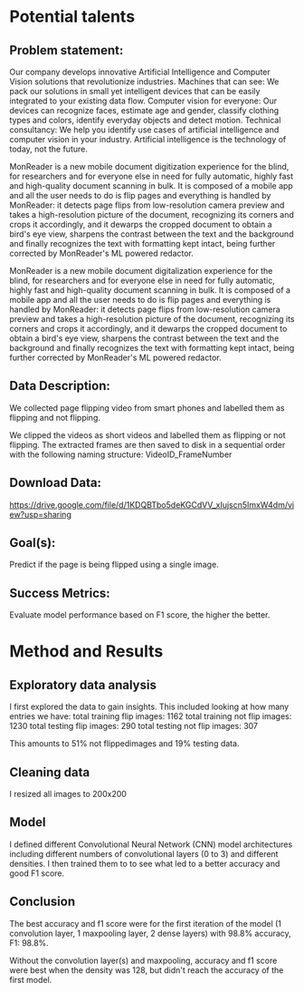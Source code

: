 
# Potential talents

## Problem statement:

Our company develops innovative Artificial Intelligence and Computer Vision solutions that revolutionize industries. Machines that can see: We pack our solutions in small yet intelligent devices that can be easily integrated to your existing data flow. Computer vision for everyone: Our devices can recognize faces, estimate age and gender, classify clothing types and colors, identify everyday objects and detect motion. Technical consultancy: We help you identify use cases of artificial intelligence and computer vision in your industry. Artificial intelligence is the technology of today, not the future.

MonReader is a new mobile document digitization experience for the blind, for researchers and for everyone else in need for fully automatic, highly fast and high-quality document scanning in bulk. It is composed of a mobile app and all the user needs to do is flip pages and everything is handled by MonReader: it detects page flips from low-resolution camera preview and takes a high-resolution picture of the document, recognizing its corners and crops it accordingly, and it dewarps the cropped document to obtain a bird's eye view, sharpens the contrast between the text and the background and finally recognizes the text with formatting kept intact, being further corrected by MonReader's ML powered redactor.

MonReader is a new mobile document digitalization experience for the blind, for researchers and for everyone else in need for fully automatic, highly fast and high-quality document scanning in bulk. It is composed of a mobile app and all the user needs to do is flip pages and everything is handled by MonReader: it detects page flips from low-resolution camera preview and takes a high-resolution picture of the document, recognizing its corners and crops it accordingly, and it dewarps the cropped document to obtain a bird's eye view, sharpens the contrast between the text and the background and finally recognizes the text with formatting kept intact, being further corrected by MonReader's ML powered redactor.


## Data Description:

We collected page flipping video from smart phones and labelled them as flipping and not flipping.

We clipped the videos as short videos and labelled them as flipping or not flipping. The extracted frames are then saved to disk in a sequential order with the following naming structure: VideoID_FrameNumber

## Download Data:

https://drive.google.com/file/d/1KDQBTbo5deKGCdVV_xIujscn5ImxW4dm/view?usp=sharing

## Goal(s):

Predict if the page is being flipped using a single image.

## Success Metrics:

Evaluate model performance based on F1 score, the higher the better.

# Method and Results
## Exploratory data analysis
I first explored the data to gain insights. This included looking at how many entries we have:
total training flip images: 1162
total training not flip images: 1230
total testing flip images: 290
total testing not flip images: 307

This amounts to 51% not flippedimages and 19% testing data.

## Cleaning data 
I resized all images to 200x200

## Model
I defined different Convolutional Neural Network (CNN) model architectures including different numbers of convolutional layers (0 to 3) and different densities.
I then trained them to to see what led to a better accuracy and good F1 score.

## Conclusion

The best accuracy and f1 score were for the first iteration of the model (1 convolution layer, 1 maxpooling layer, 2 dense layers) with 98.8% accuracy, F1: 98.8%.

Without the convolution layer(s) and maxpooling, accuracy and f1 score were best when the density was 128, but didn't reach the accuracy of the first model.


